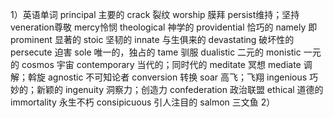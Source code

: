 1）英语单词
principal    主要的
crack          裂纹
worship      膜拜
persist维持；坚持
veneration尊敬
mercy怜悯
theological 神学的
providential 恰巧的
namely 即
prominent 显著的
stoic  坚韧的
innate  与生俱来的
devastating  破坏性的
persecute  迫害
sole  唯一的，独占的
tame  驯服
dualistic   二元的
monistic  一元的
cosmos     宇宙
contemporary  当代的；同时代的
meditate  冥想
mediate  调解；斡旋
agnostic 不可知论者
conversion 转换
soar 高飞；飞翔
ingenious 巧妙的；新颖的
ingenuity  洞察力；创造力
confederation  政治联盟
ethical  道德的
immortality  永生不朽
consipicuous  引人注目的
salmon 三文鱼
2）